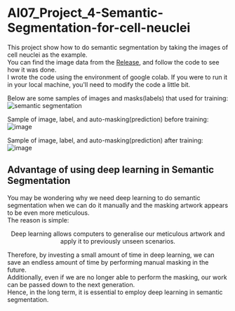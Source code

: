# AI07_Project_4-Semantic-Segmentation-for-cell-neuclei
This project show how to do semantic segmentation by taking the images of cell neuclei as the example.<br>
You can find the image data from the [Release](https://github.com/ChernXi/Project_4_Semantic_Segmentation/releases), and follow the code to see how it was done.<br>
I wrote the code using the environment of google colab. If you were to run it in your local machine, you'll need to modify the code a little bit. <br>

Below are some samples of images and masks(labels) that used for training:
![semantic segmentation](https://user-images.githubusercontent.com/108325848/184470998-bbc8e68d-707e-47bd-8961-641bb30f500e.png)

Sample of image, label, and auto-masking(prediction) before training:
![image](https://user-images.githubusercontent.com/108325848/184471263-a40c6211-fd9b-45e6-9031-5d54ae2cdf92.png)

Sample of image, label, and auto-masking(prediction) after training:
![image](https://user-images.githubusercontent.com/108325848/184471134-bb33bbf4-25bb-4711-b657-8d8d37d177cb.png)

## Advantage of using deep learning in Semantic Segmentation
You may be wondering why we need deep learning to do semantic segmentation when we can do it manually and the masking artwork appears to be even more meticulous.<br>
The reason is simple:<br>
<p align="center">
Deep learning allows computers to generalise our meticulous artwork and apply it to previously unseen scenarios.
</p> 
Therefore, by investing a small amount of time in deep learning, we can save an endless amount of time by performing manual masking in the future.<br>
Additionally, even if we are no longer able to perform the masking, our work can be passed down to the next generation.<br>
Hence, in the long term, it is essential to employ deep learning in semantic segmentation.<br>
